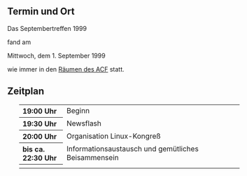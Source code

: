 <h2>Termin und Ort</h2>
 <p>
 Das Septembertreffen 1999 
 
 fand am 
 </p>
 Mittwoch, dem 1. September 1999
 <p> wie immer in den <a href="../treffpunkt.html">Räumen des ACF</a> statt.</p>
 <h2>Zeitplan</h2>
 <table width="100%" align="center" style="margin-left:20pt;">
 <tr>
	 <th align="left" width="20%">19:00 Uhr</th>
	 <td align="left" width="80%">Beginn</td>
	</tr>
 <tr>
	 <th align="left" width="20%">19:30 Uhr</th>
	 <td align="left" width="80%">Newsflash</td>
	</tr>
 <tr>
	 <th align="left" width="20%">20:00 Uhr</th>
	 <td align="left" width="80%">Organisation Linux-Kongreß</td>
	</tr>
 <tr>
	 <th align="left" width="20%">bis ca. 22:30 Uhr</th>
	 <td align="left" width="80%">Informationsaustausch und gemütliches Beisammensein</td>
	</tr>
 <tr>
	 <th align="left" width="20%"></th>
	 <td align="left" width="80%"></td>
	</tr>
 </table>